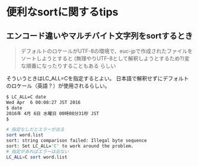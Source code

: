 # 便利なsortに関するtips

## エンコード違いやマルチバイト文字列をsortするとき
> デフォルトのロケールがUTF-8の環境で、euc-jpで作成されたファイルをソートしようとすると
> (無理やりUTF-8として解釈しようとするため?)変な順番になったりすることもある
らしい

そういうときはLC_ALL=Cを指定するとよい。
日本語で解釈せずにデフォルトのロケール（英語？）が使用されるらしい。

```bash
$ LC_ALL=C date
Wed Apr  6 00:08:27 JST 2016
$ date
2016年 4月 6日 水曜日 00時08分31秒 JST
$

# 指定なしだとエラーが出る
sort word.list
sort: string comparison failed: Illegal byte sequence
sort: Set LC_ALL='C' to work around the problem.
# 指定があればエラーは出ない
LC_ALL=C sort word.list
```
